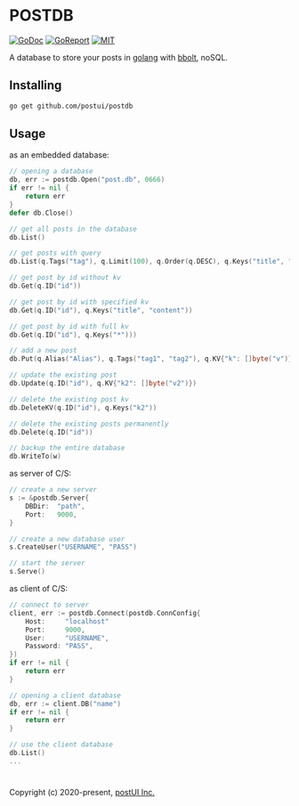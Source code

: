 # POSTDB

[![GoDoc](https://godoc.org/github.com/postui/postdb?status.svg)](https://godoc.org/github.com/postui/postdb)
[![GoReport](https://goreportcard.com/badge/github.com/postui/postdb)](https://goreportcard.com/report/github.com/postui/postdb)
[![MIT](https://img.shields.io/badge/license-MIT-green)](./LICENSE)

A database to store your posts in [golang](https://golang.org) with [bbolt](https://github.com/etcd-io/bbolt), noSQL.


## Installing
```bash
go get github.com/postui/postdb
``` 


## Usage
as an embedded database:
```go
// opening a database
db, err := postdb.Open("post.db", 0666)
if err != nil {
    return err
}
defer db.Close()

// get all posts in the database
db.List()

// get posts with query
db.List(q.Tags("tag"), q.Limit(100), q.Order(q.DESC), q.Keys("title", "thumb"))

// get post by id without kv
db.Get(q.ID("id"))

// get post by id with specified kv
db.Get(q.ID("id"), q.Keys("title", "content"))

// get post by id with full kv
db.Get(q.ID("id"), q.Keys("*")))

// add a new post
db.Put(q.Alias("Alias"), q.Tags("tag1", "tag2"), q.KV{"k": []byte("v")})

// update the existing post
db.Update(q.ID("id"), q.KV{"k2": []byte("v2")})

// delete the existing post kv
db.DeleteKV(q.ID("id"), q.Keys("k2"))

// delete the existing posts permanently
db.Delete(q.ID("id"))

// backup the entire database
db.WriteTo(w)
```

as server of C/S:

```go
// create a new server
s := &postdb.Server{
    DBDir:  "path",
    Port:   9000,
}

// create a new database user
s.CreateUser("USERNAME", "PASS")

// start the server
s.Serve()
```

as client of C/S:

```go
// connect to server
client, err := postdb.Connect(postdb.ConnConfig{
    Host:     "localhost"
    Port:     9000,
    User:     "USERNAME",
    Password: "PASS",
})
if err != nil {
    return err
}

// opening a client database
db, err := client.DB("name")
if err != nil {
    return err
}

// use the client database
db.List()
...
```


#   

Copyright (c) 2020-present, [postUI Inc.](https://postui.com)
